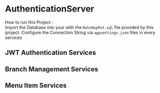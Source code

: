 # AuthenticationServer

How to run this Project : \
Import the Database into your with the `HaloHopPot.sql` file provided by this project. Configure the Connection String via `appsettings.json` files
in every services

## JWT Authentication Services
## Branch Management Services
## Menu Item Services